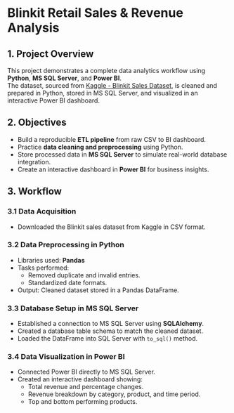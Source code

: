 # Blinkit Retail Sales & Revenue Analysis

## 1. Project Overview
This project demonstrates a complete data analytics workflow using **Python**, **MS SQL Server**, and **Power BI**.  
The dataset, sourced from [Kaggle - Blinkit Sales Dataset](https://www.kaggle.com/datasets/akxiit/blinkit-sales-dataset/data), is cleaned and prepared in Python, stored in MS SQL Server, and visualized in an interactive Power BI dashboard.


##  2. Objectives
- Build a reproducible **ETL pipeline** from raw CSV to BI dashboard.
- Practice **data cleaning and preprocessing** using Python.
- Store processed data in **MS SQL Server** to simulate real-world database integration.
- Create an interactive dashboard in **Power BI** for business insights.

## 3. Workflow

### 3.1 Data Acquisition
- Downloaded the Blinkit sales dataset from Kaggle in CSV format.

### 3.2 Data Preprocessing in Python
- Libraries used: **Pandas**
- Tasks performed:
  - Removed duplicate and invalid entries.
  - Standardized date formats.
- Output: Cleaned dataset stored in a Pandas DataFrame.

### 3.3 Database Setup in MS SQL Server
- Established a connection to MS SQL Server using **SQLAlchemy**.
- Created a database table schema to match the cleaned dataset.
- Loaded the DataFrame into SQL Server with `to_sql()` method.

### 3.4 Data Visualization in Power BI
- Connected Power BI directly to MS SQL Server.
- Created an interactive dashboard showing:
  - Total revenue and percentage changes.
  - Revenue breakdown by category, product, and time period.
  - Top and bottom performing products.

